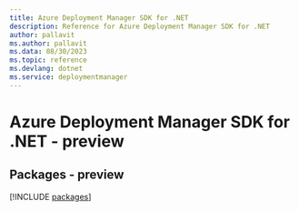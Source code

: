 ```yaml
---
title: Azure Deployment Manager SDK for .NET
description: Reference for Azure Deployment Manager SDK for .NET
author: pallavit
ms.author: pallavit
ms.data: 08/30/2023
ms.topic: reference
ms.devlang: dotnet
ms.service: deploymentmanager
---
```

# Azure Deployment Manager SDK for .NET - preview
## Packages - preview
[!INCLUDE [packages](deployment-manager-index.md)]